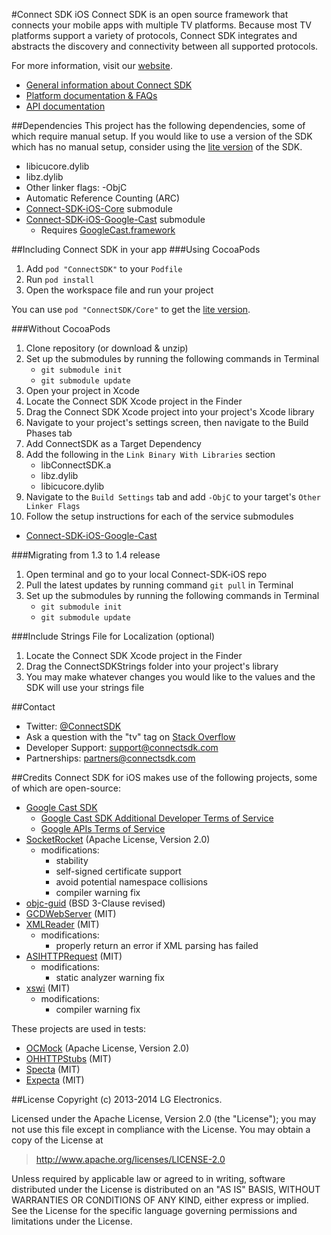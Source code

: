 #Connect SDK iOS
Connect SDK is an open source framework that connects your mobile apps with multiple TV platforms. Because most TV platforms support a variety of protocols, Connect SDK integrates and abstracts the discovery and connectivity between all supported protocols.

For more information, visit our [website](http://www.connectsdk.com/).

* [General information about Connect SDK](http://www.connectsdk.com/discover/)
* [Platform documentation & FAQs](http://www.connectsdk.com/docs/ios/)
* [API documentation](http://www.connectsdk.com/apis/ios/)

##Dependencies
This project has the following dependencies, some of which require manual setup. If you would like to use a version of the SDK which has no manual setup, consider using the [lite version](https://github.com/ConnectSDK/Connect-SDK-iOS-Lite) of the SDK.

* libicucore.dylib
* libz.dylib
* Other linker flags: -ObjC
* Automatic Reference Counting (ARC)
* [Connect-SDK-iOS-Core](https://github.com/ConnectSDK/Connect-SDK-iOS-Core) submodule
* [Connect-SDK-iOS-Google-Cast](https://github.com/ConnectSDK/Connect-SDK-iOS-Google-Cast) submodule
  - Requires [GoogleCast.framework](https://developers.google.com/cast/docs/downloads)

##Including Connect SDK in your app
###Using CocoaPods
1. Add `pod "ConnectSDK"` to your `Podfile`
2. Run `pod install`
3. Open the workspace file and run your project

You can use `pod "ConnectSDK/Core"` to get the [lite version](https://github.com/ConnectSDK/Connect-SDK-iOS-Lite).

###Without CocoaPods

1. Clone repository (or download & unzip)
2. Set up the submodules by running the following commands in Terminal
   - `git submodule init`
   - `git submodule update`
3. Open your project in Xcode
4. Locate the Connect SDK Xcode project in the Finder
5. Drag the Connect SDK Xcode project into your project's Xcode library
6. Navigate to your project's settings screen, then navigate to the Build Phases tab
7. Add ConnectSDK as a Target Dependency
8. Add the following in the `Link Binary With Libraries` section
   - libConnectSDK.a
   - libz.dylib
   - libicucore.dylib
9. Navigate to the `Build Settings` tab and add `-ObjC` to your target's `Other Linker Flags`
10. Follow the setup instructions for each of the service submodules
 - [Connect-SDK-iOS-Google-Cast](https://github.com/ConnectSDK/Connect-SDK-iOS-Google-Cast)

###Migrating from 1.3 to 1.4 release

1. Open terminal and go to your local Connect-SDK-iOS repo
2. Pull the latest updates by running command `git pull` in Terminal
3. Set up the submodules by running the following commands in Terminal
   - `git submodule init`
   - `git submodule update`
   
###Include Strings File for Localization (optional)
1. Locate the Connect SDK Xcode project in the Finder
2. Drag the ConnectSDKStrings folder into your project's library
3. You may make whatever changes you would like to the values and the SDK will use your strings file

##Contact
* Twitter: [@ConnectSDK](https://www.twitter.com/ConnectSDK)
* Ask a question with the "tv" tag on [Stack Overflow](http://stackoverflow.com/tags/tv)
* Developer Support: support@connectsdk.com
* Partnerships: partners@connectsdk.com

##Credits
Connect SDK for iOS makes use of the following projects, some of which are open-source:

* [Google Cast SDK](https://developers.google.com/cast/)
  - [Google Cast SDK Additional Developer Terms of Service](https://developers.google.com/cast/docs/terms)
  - [Google APIs Terms of Service](https://developers.google.com/terms/)
* [SocketRocket](https://github.com/Square/SocketRocket) (Apache License, Version 2.0)
  - modifications:
    - stability
    - self-signed certificate support
    - avoid potential namespace collisions
    - compiler warning fix
* [objc-guid](https://code.google.com/p/objc-guid/) (BSD 3-Clause revised)
* [GCDWebServer](https://github.com/swisspol/GCDWebServer) (MIT)
* [XMLReader](https://github.com/amarcadet/XMLReader) (MIT)
  - modifications:
    - properly return an error if XML parsing has failed
* [ASIHTTPRequest](https://github.com/pokeb/asi-http-request) (MIT)
  - modifications:
    - static analyzer warning fix
* [xswi](https://github.com/skjolber/xswi) (MIT)
  - modifications:
    - compiler warning fix

These projects are used in tests:

* [OCMock](http://ocmock.org/) (Apache License, Version 2.0)
* [OHHTTPStubs](https://github.com/AliSoftware/OHHTTPStubs/) (MIT)
* [Specta](https://github.com/specta/specta/) (MIT)
* [Expecta](https://github.com/specta/expecta/) (MIT)

##License
Copyright (c) 2013-2014 LG Electronics.

Licensed under the Apache License, Version 2.0 (the "License");
you may not use this file except in compliance with the License.
You may obtain a copy of the License at

> http://www.apache.org/licenses/LICENSE-2.0

Unless required by applicable law or agreed to in writing, software
distributed under the License is distributed on an "AS IS" BASIS,
WITHOUT WARRANTIES OR CONDITIONS OF ANY KIND, either express or implied.
See the License for the specific language governing permissions and
limitations under the License.
